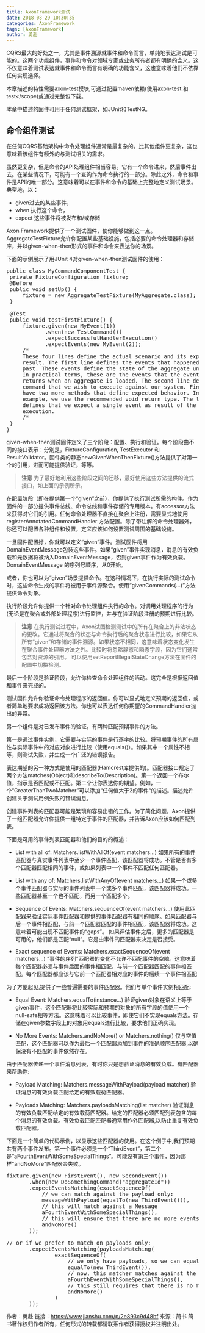 ```yaml
---
title: AxonFramework测试
date: 2018-08-29 10:30:35
categories: AxonFramework
tags: [AxonFramework]
author: 勇赴
---
```


CQRS最大的好处之一，尤其是事件溯源就事件和命令而言，单纯地表达测试是可能的。这两个功能组件，事件和命令对领域专家或业务所有者都有明确的含义。这不仅意味着测试表达就事件和命令而言有明确的功能含义，这也意味着他们不依靠任何实现选择。

<!-- more -->

本章描述的特性需要axon-test模块,可通过配置maven依赖(使用<artifactId>axon-test</artifactId> 和<scope>test</scope)或通过完整包下载。

本章中描述的固件可用于任何测试框架，如JUnit和TestNG。

## 命令组件测试

在任何CQRS基础架构中命令处理组件通常是最复杂的。比其他组件更复杂，这也意味着该组件有额外的与测试相关的需求。

虽然更复杂，但是命令的API处理组件相当容易。它有一个命令进来，然后事件出去。在某些情况下，可能有一个查询作为命令执行的一部分。除此之外，命令和事件是API的唯一部分。这意味着可以在事件和命令的基础上完整地定义测试场景。典型地，以：

* given过去的某些事件，
* when 执行这个命令，
* expect 这些事件将被发布和/或存储

Axon Framework提供了一个测试固件，使你能够做到这一点。AggregateTestFixture允许你配置某些基础设施，包括必要的命令处理器和存储库，并以given-when-then形式的事件和命令来表达你的场景。

下面的示例展示了用JUnit 4对given-when-then测试固件的使用：

<pre>
public class MyCommandComponentTest {
 private FixtureConfiguration fixture;
 @Before
 public void setUp() {
     fixture = new AggregateTestFixture(MyAggregate.class);
 }

 @Test
 public void testFirstFixture() {
     fixture.given(new MyEvent(1))
            .when(new TestCommand())
            .expectSuccessfulHandlerExecution()
            .expectEvents(new MyEvent(2));
     /*
     These four lines define the actual scenario and its expected
     result. The first line defines the events that happened in the
     past. These events define the state of the aggregate under test.
     In practical terms, these are the events that the event store
     returns when an aggregate is loaded. The second line defines the
     command that we wish to execute against our system. Finally, we
     have two more methods that define expected behavior. In the
     example, we use the recommended void return type. The last method
     defines that we expect a single event as result of the command
     execution.
     /*
 }
}
</pre>

given-when-then测试固件定义了三个阶段：配置、执行和验证。每个阶段由不同的接口表示：分别是，FixtureConfiguration, TestExecutor 和 ResultValidator。固件类的静态newGivenWhenThenFixture()方法提供了对第一个的引用，进而可能提供验证，等等。

><b>注意</b>
为了最好地利用这些阶段之间的迁移，最好使用这些方法提供的流式接口，如上面的示例所示。

在配置阶段（即在提供第一个“given”之前），你提供了执行测试所需的构件。作为固件的一部分提供事件总线、命令总线和事件存储的专用版本。有accessor方法来获得对它们的引用。任何命令处理器不直接在聚合上注册，需要显式地使用registerAnnotatedCommandHandler 方法配置。除了带注解的命令处理器外，你还可以配置各种组件和设置，定义应该如何设置测试周围的基础设施。

一旦固件配置好，你就可以定义“given”事件。测试固件将用DomainEventMessage包装这些事件。如果“given”事件实现消息，消息的有效负载和元数据将被纳入DomainEventMessage，否则given事件作为有效负载。DomainEventMessage 的序列号顺序，从0开始。

或者，你也可以为“given”场景提供命令。在这种情况下，在执行实际的测试命令时，这些命令生成的事件将被用于事件源聚合。使用“givenCommands(…)”方法提供命令对象。

执行阶段允许你提供一个针对命令处理组件执行的命令。对调用处理程序的行为(无论是在聚合或外部处理程序)进行监控，并与在验证阶段注册的预期进行比较。

><b>注意</b>
在执行测试过程中，Axon试图检测测试中的所有在聚合上的非法状态的更改。它通过将聚合的状态与命令执行后的聚合状态进行比较，如果它从所有“given”和存储的事件溯源。如果状态不相同，这意味着状态变化发生在聚合事件处理器方法之外。比较时将忽略静态和瞬态字段，因为它们通常包含对资源的引用。
可以使用setReportIllegalStateChange方法在固件的配置中切换检测。

最后一个阶段是验证阶段，允许你检查命令处理组件的活动。这完全是根据返回值和事件来完成的。

测试固件允许你验证命令处理程序的返回值。你可以显式地定义预期的返回值，或者简单地要求成功返回该方法。你也可以表达任何你期望的CommandHandler抛出的异常。

另一个组件是对已发布事件的验证。有两种匹配预期事件的方法。

第一是通过事件实例，它需要与实际的事件是行逐字的比较。将预期事件的所有属性与实际事件中的对应对象进行比较（使用equals()）。如果其中一个属性不相等，则测试失败，并生成一个广泛的错误报告。

表达期望的另一种方式是使用的匹配器(Hamcrest库提供的)。匹配器接口规定了两个方法matches(Object)和describeTo(Description)。第一个返回一个布尔值，指示是否匹配或不匹配。第二个让你表达你的期望。例如，一个“GreaterThanTwoMatcher”可以添加“任何值大于2的事件“的描述。描述允许创建关于测试用例失败的错误消息。

创建事件列表的匹配器可能是繁琐和容易出错的工作。为了简化问题，Axon提供了一组匹配器允许你提供一组特定于事件的匹配器，并告诉Axon应该如何匹配列表。

下面是可用的事件列表匹配器和他们的目的的概述：

* List with all of: Matchers.listWithAllOf(event matchers...)
如果所有的事件匹配器与真实事件列表中至少一个事件匹配，该匹配器将成功。不管是否有多个匹配器匹配相同的事件，或如果列表中一个事件不匹配任何匹配器。

* List with any of: Matchers.listWithAnyOf(event matchers...)
如果一个或多个事件匹配器与实际的事件列表中一个或多个事件匹配，该匹配器将成功。一些匹配器甚至一个也不匹配，而另一个匹配多个。

* Sequence of Events: Matchers.sequenceOf(event matchers...)
使用此匹配器来验证实际事件匹配器和提供的事件匹配器有相同的顺序。如果匹配器与后一个事件相匹配，与前一个匹配器匹配的事件相匹配，该匹配器将成功。这意味着可能出现不匹配事件的“gaps”。
如果评估事件之后，更多的匹配器是可用的，他们都是匹配“null”。它是由事件的匹配器来决定是否接受。

* Exact sequence of Events: Matchers.exactSequenceOf(event matchers...)
“事件的序列”匹配器的变化不允许不匹配事件的空隙。这意味着每个匹配器必须与事件后面的事件相匹配，与前一个匹配器匹配的事件相匹配。每个匹配器都应该与它前一个匹配器相对应的事件的后续一个事件相匹配

为了方便起见,提供了一些普遍需要的事件匹配器。他们与单个事件实例相匹配:

* Equal Event: Matchers.equalTo(instance...)
验证given对象在语义上等于given事件，这个匹配器将比较实际和预期的对象的所有字段的值使用一个null-safe相等方法。这意味着可以比较事件，即使它们不实现equals方法。存储在given参数字段上的对象用equals进行比较，要求他们正确实现。

* No More Events: Matchers.andNoMore() or Matchers.nothing()
仅与空值匹配，这个匹配器可以作为最后一个匹配器添加到事件的准确顺序匹配器,以确保没有不匹配的事件依然存在。

由于匹配器传递一个事件消息列表，有时你只是想验证消息的有效负载。有匹配器来帮助你:

* Payload Matching: Matchers.messageWithPayload(payload matcher)
验证消息的有效负载匹配给定的有效载荷匹配器。

* Payloads Matching: Matchers.payloadsMatching(list matcher)
验证消息的有效负载匹配给定的有效载荷匹配器。给定的匹配器必须匹配列表包含的每个消息的有效负载。有效负载匹配匹配器通常用作外匹配器,以防止重复有效负载匹配器。

下面是一个简单的代码示例，以显示这些匹配器的使用。在这个例子中,我们预期共有两个事件发布。第一个事件必须是一个“ThirdEvent”，第二个是“aFourthEventWithSomeSpecialThings”。可能没有第三个事件，因为那样"andNoMore"匹配器会失败。

<pre>
fixture.given(new FirstEvent(), new SecondEvent())
       .when(new DoSomethingCommand("aggregateId"))
       .expectEventsMatching(exactSequenceOf(
           // we can match against the payload only:
           messageWithPayload(equalTo(new ThirdEvent())),
           // this will match against a Message
           aFourthEventWithSomeSpecialThings(),
           // this will ensure that there are no more events
           andNoMore()
       ));

// or if we prefer to match on payloads only:
       .expectEventsMatching(payloadsMatching(
               exactSequenceOf(
                   // we only have payloads, so we can equalTo directly
                   equalTo(new ThirdEvent()),
                   // now, this matcher matches against the payload too
                   aFourthEventWithSomeSpecialThings(),
                   // this still requires that there is no more events
                   andNoMore()
               )
       ));
</pre>

作者：勇赴
链接：https://www.jianshu.com/p/2e893c9d48bf
來源：简书
简书著作权归作者所有，任何形式的转载都请联系作者获得授权并注明出处。
